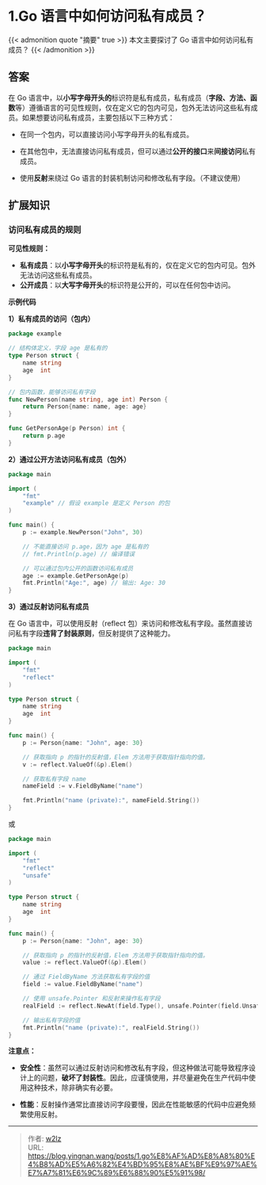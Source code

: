 # 1.Go 语言中如何访问私有成员？


{{< admonition quote "摘要" true >}}
本文主要探讨了 Go 语言中如何访问私有成员？
{{< /admonition >}}

<!--more-->

## 答案

在 Go 语言中，以**小写字母开头的**标识符是私有成员，私有成员（**字段、方法、函数**等）遵循语言的可见性规则，仅在定义它的包内可见，包外无法访问这些私有成员。如果想要访问私有成员，主要包括以下三种方式：

- 在同一个包内，可以直接访问小写字母开头的私有成员。

- 在其他包中，无法直接访问私有成员，但可以通过**公开的接口**来**间接访问**私有成员。

- 使用**反射**来绕过 Go 语言的封装机制访问和修改私有字段。（不建议使用）

## 扩展知识

### 访问私有成员的规则

**可见性规则：**

- **私有成员**：以**小写字母开头**的标识符是私有的，仅在定义它的包内可见。包外无法访问这些私有成员。
- **公开成员**：以**大写字母开头**的标识符是公开的，可以在任何包中访问。

**示例代码**

**1）私有成员的访问（包内）**

```go
package example

// 结构体定义，字段 age 是私有的
type Person struct {
    name string
    age  int
}

// 包内函数，能够访问私有字段
func NewPerson(name string, age int) Person {
    return Person{name: name, age: age}
}

func GetPersonAge(p Person) int {
    return p.age
}
```

**2）通过公开方法访问私有成员（包外）**

```go
package main

import (
    "fmt"
    "example" // 假设 example 是定义 Person 的包
)

func main() {
    p := example.NewPerson("John", 30)

    // 不能直接访问 p.age，因为 age 是私有的
    // fmt.Println(p.age) // 编译错误

    // 可以通过包内公开的函数访问私有成员
    age := example.GetPersonAge(p)
    fmt.Println("Age:", age) // 输出: Age: 30
}
```

**3）通过反射访问私有成员**

在 Go 语言中，可以使用反射（reflect 包）来访问和修改私有字段。虽然直接访问私有字段**违背了封装原则**，但反射提供了这种能力。

```go
package main

import (
    "fmt"
    "reflect"
)

type Person struct {
    name string
    age  int
}

func main() {
    p := Person{name: "John", age: 30}

    // 获取指向 p 的指针的反射值，Elem 方法用于获取指针指向的值。
    v := reflect.ValueOf(&p).Elem()

    // 获取私有字段 name
    nameField := v.FieldByName("name")

    fmt.Println("name (private):", nameField.String())
}
```

或

```go
package main

import (
    "fmt"
    "reflect"
    "unsafe"
)

type Person struct {
    name string
    age  int
}

func main() {
    p := Person{name: "John", age: 30}

    // 获取指向 p 的指针的反射值，Elem 方法用于获取指针指向的值。
    value := reflect.ValueOf(&p).Elem()

    // 通过 FieldByName 方法获取私有字段的值
    field := value.FieldByName("name")

    // 使用 unsafe.Pointer 和反射来操作私有字段
    realField := reflect.NewAt(field.Type(), unsafe.Pointer(field.UnsafeAddr())).Elem()

    // 输出私有字段的值
    fmt.Println("name (private):", realField.String())
}
```

**注意点：**

- **安全性**：虽然可以通过反射访问和修改私有字段，但这种做法可能导致程序设计上的问题，**破坏了封装性**。因此，应谨慎使用，并尽量避免在生产代码中使用这种技术，除非确实有必要。

- **性能**：反射操作通常比直接访问字段要慢，因此在性能敏感的代码中应避免频繁使用反射。


---

> 作者: [w2lz](https://github.com/w2lz)  
> URL: https://blog.yingnan.wang/posts/1.go%E8%AF%AD%E8%A8%80%E4%B8%AD%E5%A6%82%E4%BD%95%E8%AE%BF%E9%97%AE%E7%A7%81%E6%9C%89%E6%88%90%E5%91%98/  


